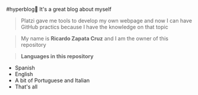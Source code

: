 #hyperblog💚
It's a great blog about myself

>Platzi gave me tools to develop my own webpage and now I can have GitHub practics because I have the knowledge on that topic

>My name is **Ricardo Zapata Cruz** and I am the owner of this repository

>**Languages in this repository**
* Spanish
* English
* A bit of Portuguese and Italian
* That's all